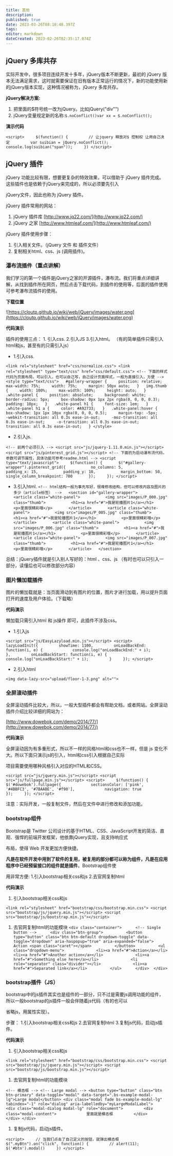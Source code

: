 ```yaml
---
title: 其他
description: 
published: true
date: 2023-03-26T08:10:48.397Z
tags: 
editor: markdown
dateCreated: 2023-02-26T02:35:17.074Z
---
```


## jQuery 多库共存

实际开发中，很多项目连续开发十多年，jQuery版本不断更新，最初的 jQuery 版本无法满足需求，这时就需要保证在旧有版本正常运行的情况下，新的功能使用新的jQuery版本实现，这种情况被称为，jQuery 多库共存。

**jQuery解决方案:**

1. 把里面的$符号统一改为jQuery。比如jQuery("div"")
2. jQuery变量规定新的名称:`$.noConflict()var xx = $.noConflict();`

**演示代码**

`<script>     $(function() {         // 让jquery 释放对$ 控制权 让用自己决定         var suibian = jQuery.noConflict();         console.log(suibian("span"));     }) </script>`

## jQuery 插件

jQuery 功能比较有限，想要更复杂的特效效果，可以借助于 jQuery 插件完成。 这些插件也是依赖于jQuery来完成的，所以必须要先引入

jQuery文件，因此也称为 jQuery 插件。

jQuery 插件常用的网站：

1. jQuery 插件库 [http://www.jq22.com/](http://www.jq22.com/)
2. jQuery 之家 [http://www.htmleaf.com/](http://www.htmleaf.com/)

jQuery 插件使用步骤：

1. 引入相关文件。（jQuery 文件 和 插件文件）
2. 复制相关html、css、js (调用插件)。

### 瀑布流插件（重点讲解）

我们学习的第一个插件是jQuery之家的开源插件，瀑布流。我们将重点详细讲解，从找到插件所在网页，然后点击下载代码，到插件的使用等，后面的插件使用可参考瀑布流插件的使用。

**下载位置**

![https://cloutp.github.io/wiki/web/jQuery/images/water.png](https://cloutp.github.io/wiki/web/jQuery/images/water.png)

**代码演示**

插件的使用三点： 1. 引入css. 2.引入JS 3.引入html。 （有的简单插件只需引入html和js，甚至有的只需引入js）

* 1.引入css.

`<link rel="stylesheet" href="css/normalize.css"> <link rel="stylesheet" type="text/css" href="css/default.css"> <!-- 下面的样式代码为页面布局，可以引入，也可以自己写，自己设计页面样式，一般为直接引入，方便 --> <style type="text/css">   #gallery-wrapper {     position: relative;     max-width: 75%;     width: 75%;     margin: 50px auto;   }   img.thumb {     width: 100%;     max-width: 100%;     height: auto;   }   .white-panel {     position: absolute;     background: white;     border-radius: 5px;     box-shadow: 0px 1px 2px rgba(0, 0, 0, 0.3);     padding: 10px;   }   .white-panel h1 {     font-size: 1em;   }   .white-panel h1 a {     color: #A92733;   }   .white-panel:hover {     box-shadow: 1px 1px 10px rgba(0, 0, 0, 0.5);     margin-top: -5px;     -webkit-transition: all 0.3s ease-in-out;     -moz-transition: all 0.3s ease-in-out;     -o-transition: all 0.3s ease-in-out;     transition: all 0.3s ease-in-out;   } </style>`

* 2.引入js.

`<!-- 前两个必须引入 --> <script src="js/jquery-1.11.0.min.js"></script> <script src="js/pinterest_grid.js"></script> <!-- 下面的为启动瀑布流代码，参数可调节属性，具体功能可参考readme.html --> <script type="text/javascript">     $(function() {       $("#gallery-wrapper").pinterest_grid({           no_columns: 5,           padding_x: 15,           padding_y: 10,           margin_bottom: 50,           single_column_breakpoint: 700       });     }); </script>`

* 3.引入html.
  `<!-- html结构一般为事先写好，很难修改结构，但可以修改内容及图片的多少（article标签） -->   <section id="gallery-wrapper">       <article class="white-panel">           <img src="images/P_000.jpg" class="thumb">           <h1><a href="#">我是轮播图片1</a></h1>           <p>里面很精彩哦</p>       </article>       <article class="white-panel">           <img src="images/P_005.jpg" class="thumb">           <h1><a href="#">我是轮播图片1</a></h1>           <p>里面很精彩哦</p>       </article>       <article class="white-panel">           <img src="images/P_006.jpg" class="thumb">           <h1><a href="#">我是轮播图片1</a></h1>           <p>里面很精彩哦</p>       </article>       <article class="white-panel">           <img src="images/P_007.jpg" class="thumb">           <h1><a href="#">我是轮播图片1</a></h1>           <p>里面很精彩哦</p>       </article>   </section>`

总结：jQuery插件就是引入别人写好的：html 、css、js （有时也可以只引入一部分，读懂后也可以修改部分内容）

### 图片懒加载插件

图片的懒加载就是：当页面滑动到有图片的位置，图片才进行加载，用以提升页面打开的速度及用户体验。（下载略）

**代码演示**

懒加载只需引入html 和 js操作 即可，此插件不涉及css。

* 1.引入js

`<script src="js/EasyLazyload.min.js"></script> <script>     lazyLoadInit({         showTime: 1100,         onLoadBackEnd: function(i, e) {             console.log("onLoadBackEnd:" + i);         },         onLoadBackStart: function(i, e) {             console.log("onLoadBackStart:" + i);         }     }); </script>`

* 2.引入html

`<img data-lazy-src="upload/floor-1-3.png" alt="">`

### 全屏滚动插件

全屏滚动插件比较大，所以，一般大型插件都会有帮助文档，或者网站。全屏滚动插件介绍比较详细的网站为：

[http://www.dowebok.com/demo/2014/77/](http://www.dowebok.com/demo/2014/77/)

**代码演示**

全屏滚动因为有多重形式，所以不一样的风格html和css也不一样，但是 js 变化不大。所以下面只演示js的引入，html和css引入根据自己实际

项目需要使用哪种风格引入对应的HTML和CSS。

`<script src="js/jquery.min.js"></script> <script src="js/fullpage.min.js"></script> <script>     $(function() {         $('#dowebok').fullpage({             sectionsColor: ['pink', '#4BBFC3', '#7BAABE', '#f90'],             navigation: true         });     }); </script>`

注意：实际开发，一般复制文件，然后在文件中进行修改和添加功能。

### bootstrap组件

Bootstrap是 Twitter 公司设计的基于HTML、CSS、JavaScript开发的简洁、直观、强悍的前端开发框架，他依靠jQuery实现，且支持响应式

布局，使得 Web 开发更加方便快捷。

**凡是在软件开发中用到了软件的复用，被复用的部分都可以称为组件，凡是在应用程序中已经预留接口的组件就是插件**。Bootstrap组件使

用非常方便: 1.引入bootstrap相关css和js 2.去官网复制html

**代码演示**

1. 引入bootstrap相关css和js

`<link rel="stylesheet" href="bootstrap/css/bootstrap.min.css"> <script src="bootstrap/js/jquery.min.js"></script> <script src="bootstrap/js/bootstrap.min.js"></script>`

1. 去官网复制html的功能模块
    `<div class="container">      <!-- Single button -->      <div class="btn-group">          <button type="button" class="btn btn-default dropdown-toggle" data-toggle="dropdown" aria-haspopup="true" aria-expanded="false">          Action <span class="caret"></span>          </button>          <ul class="dropdown-menu">              <li><a href="#">Action</a></li>              <li><a href="#">Another action</a></li>              <li><a href="#">Something else here</a></li>              <li role="separator" class="divider"></li>              <li><a href="#">Separated link</a></li>          </ul>      </div>  </div>`

### bootstrap插件（JS）

bootstrap中的js插件其实也是组件的一部分，只不过是需要js调用功能的组件，所以一般bootstrap的js插件一般会伴随着js代码（有的也可以

省略js，用属性实现）。

步骤： 1.引入bootstrap相关css和js 2.去官网复制html 3.复制js代码，启动js插件。

**代码演示**

1. 引入bootstrap相关css和js

`<link rel="stylesheet" href="bootstrap/css/bootstrap.min.css"> <script src="bootstrap/js/jquery.min.js"></script> <script src="bootstrap/js/bootstrap.min.js"></script>`

1. 去官网复制html的功能模块

`<!-- 模态框 --> <!-- Large modal --> <button type="button" class="btn btn-primary" data-toggle="modal" data-target=".bs-example-modal-lg">Large modal</button> <div class="modal fade bs-example-modal-lg" tabindex="-1" role="dialog" aria-labelledby="myLargeModalLabel">     <div class="modal-dialog modal-lg" role="document">         <div class="modal-content">             里面就是模态框         </div>     </div> </div>`

1. 复制js代码，启动js插件。

`<script>     // 当我们点击了自己定义的按钮，就弹出模态框     $(".myBtn").on("click", function() {         // alert(11);         $('#btn').modal()     }) </script>`